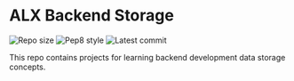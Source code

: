 # ALX Backend Storage

![Repo size](https://img.shields.io/github/repo-size/soufianetangi/alx-backend-storage)
![Pep8 style](https://img.shields.io/badge/PEP8-style%20guide-red?style=round-square)
![Latest commit](https://img.shields.io/github/last-commit/soufianetangi/alx-backend-storage/master?style=round-square)

This repo contains projects for learning backend development data storage concepts.
